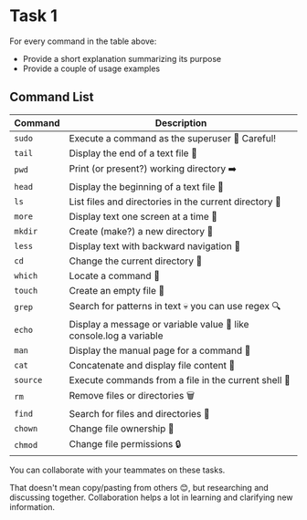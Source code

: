 # Task 1

For every command in the table above:

- Provide a short explanation summarizing its purpose
- Provide a couple of usage examples

## Command List

| Command  | Description                                                        |
| -------- | ------------------------------------------------------------------ |
| `sudo`   | Execute a command as the superuser 🚨 Careful!                     |
| `tail`   | Display the end of a text file 📄                                  |
| `pwd`    | Print (or present?) working directory ➡️                           |
| `head`   | Display the beginning of a text file 📄                            |
| `ls`     | List files and directories in the current directory 📂             |
| `more`   | Display text one screen at a time 📄                               |
| `mkdir`  | Create (make?) a new directory 📁                                  |
| `less`   | Display text with backward navigation 📄                           |
| `cd`     | Change the current directory 📂                                    |
| `which`  | Locate a command 🧭                                                |
| `touch`  | Create an empty file 📄                                            |
| `grep`   | Search for patterns in text 💀 you can use regex 🔍                |
| `echo`   | Display a message or variable value 💬 like console.log a variable |
| `man`    | Display the manual page for a command 📖                           |
| `cat`    | Concatenate and display file content 📄                            |
| `source` | Execute commands from a file in the current shell 📜               |
| `rm`     | Remove files or directories 🗑️                                     |
| `find`   | Search for files and directories 🔎                                |
| `chown`  | Change file ownership 🔐                                           |
| `chmod`  | Change file permissions 🔒                                         |

You can collaborate with your teammates on these tasks.

That doesn't mean copy/pasting from others 😊, but researching and discussing together. Collaboration helps a lot in learning and clarifying new information.
